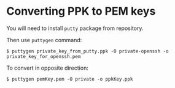 # Converting PPK to PEM keys

You will need to install `putty` package from repository.

Then use `puttygen` command:
```
$ puttygen private_key_from_putty.ppk -O private-openssh -o private_key_for_openssh.pem
```

To convert in opposite direction:
```
$ puttygen pemKey.pem -O private -o ppkKey.ppk
```
